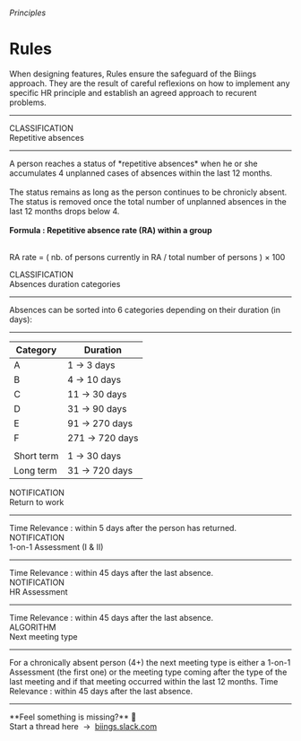 <h6 class="subtitle is-5 has-text-grey">Principles</h6><h1 class="title is-1 is-serif">Rules</h1>
<p class="subtitle is-5">
    When designing features, <span class="has-text-weight-semibold">Rules</span> ensure the safeguard of the Biings approach. They are the result of careful reflexions on how to implement any specific HR principle and establish an agreed approach to recurent problems.
</p>

<hr class="is-visible is-large">

<div id="r-wc" class="box is-expandable is-unselectable is-large is-well" onclick="toggleExpand('r-wc')">
        <span class="subtitle is-size-7 has-text-primary">CLASSIFICATION</span><br>
    <span class="title is-4">Repetitive absences</span>
    <div class="expanded-content content">
        <hr class="is-visible">
        A person reaches a status of *repetitive absences* when he or she accumulates 4 unplanned cases of absences within the last 12 months.
        <br><br>
        The status remains as long as the person continues to be chronicly absent. The status is removed once the total number of unplanned absences in the last 12 months drops below 4.
        <br><br>
        <strong>Formula : Repetitive absence rate (RA) within a group</strong><br><br>
        <p class="has-text-centered box is-bordered">RA rate = ( nb. of persons currently in RA / total number of persons ) &times; 100</p>
    </div>
</div>

<div id="r-adc" class="box is-large is-expandable is-unselectable is-well" onclick="toggleExpand('r-adc')">
    <span class="subtitle is-size-7 has-text-primary">CLASSIFICATION</span><br>
    <span class="title is-4">Absences duration categories</span>
    <div class="expanded-content content">
        <hr class="is-visible">
        Absences can be sorted into 6 categories depending on their duration (in days):
        <hr class="is-smaller">
        <table>
            <thead><tr><th>Category</th><th>Duration</th></tr></thead>
            <tbody>            
                <tr><td>A</td><td>1 → 3 days</td></tr>
                <tr><td>B</td><td>4 → 10 days</td></tr>
                <tr><td>C</td><td>11 → 30 days</td></tr>
                <tr><td>D</td><td>31 → 90 days</td></tr>
                <tr><td>E</td><td>91 → 270 days</td></tr>
                <tr><td>F</td><td>271 → 720 days</td></tr>
                <tr><td></td><td></td></tr>
                <tr><td>Short term</td><td>1 → 30 days</td></tr>
                <tr><td>Long term</td><td>31 → 720 days</td></tr>
            </tbody>
        </table>
    </div>
</div>

<div id="r-rtw" class="box is-expandable is-large is-well is-unselectable" onclick="toggleExpand('r-rtw')">
    <span class="subtitle is-size-7 has-text-primary">NOTIFICATION</span><br>
    <span class="title is-4">Return to work</span>
    <div class="expanded-content">
        <hr class="is-visible">
        <span class="has-text-weight-medium">Time Relevance</span> : within <span class="has-text-primary">5 days</span> after the person has returned.
    </div>
</div>

<div id="r-asm" class="box is-expandable is-large is-well is-unselectable" onclick="toggleExpand('r-asm')">
        <span class="subtitle is-size-7 has-text-primary">NOTIFICATION</span><br>
    <span class="title is-4">1-on-1 Assessment (<span class="is-serif">I</span> & <span class="is-serif">II</span>)</span>
    <div class="expanded-content">
        <hr class="is-visible">
        <span class="has-text-weight-medium">Time Relevance</span> : within <span class="has-text-primary">45 days</span> after the last absence.
    </div>
</div>

<div id="r-hrasm" class="box is-expandable is-large is-well is-unselectable" onclick="toggleExpand('r-hrasm')">
    <span class="subtitle is-size-7 has-text-primary">NOTIFICATION</span><br>
    <span class="title is-4">HR Assessment</span>
    <div class="expanded-content">
        <hr class="is-visible">
        <span class="has-text-weight-medium">Time Relevance</span> : within <span class="has-text-primary">45 days</span> after the last absence.
    </div>
</div>

<div id="r-algo1" class="box is-expandable is-large is-well is-unselectable" onclick="toggleExpand('r-algo1')">
    <span class="subtitle is-size-7 has-text-primary">ALGORITHM</span><br>
    <span class="title is-4">Next meeting type</span>
    <div class="expanded-content">
        <hr class="is-visible">
        For a chronically absent person (4+) the next meeting type is either a 1-on-1 Assessment (the first one) or the meeting type coming after the type of the last meeting and if that meeting occurred within the last 12 months.
        <span class="has-text-weight-medium">Time Relevance</span> : within <span class="has-text-primary">45 days</span> after the last absence.
    </div>
</div>

<hr>

<div class="box is-bordered">
    **Feel something is missing?** 🤔 <br>Start a thread here &nbsp;→&nbsp; <a href="https://biings.slack.com" target="blank">biings.slack.com</strong></a>
</div>

